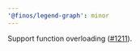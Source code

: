 ```yaml
---
'@finos/legend-graph': minor
---
```


Support function overloading ([#1211](https://github.com/finos/legend-studio/issues/1211)).
